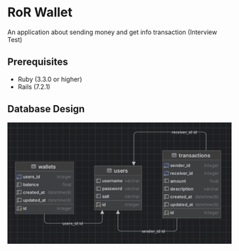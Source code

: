 # RoR Wallet

An application about sending money and get info transaction (Interview Test)

## Prerequisites
- Ruby (3.3.0 or higher)
- Rails (7.2.1)


## Database Design
![Alt text](db_diagram.png "Database Diagram")
